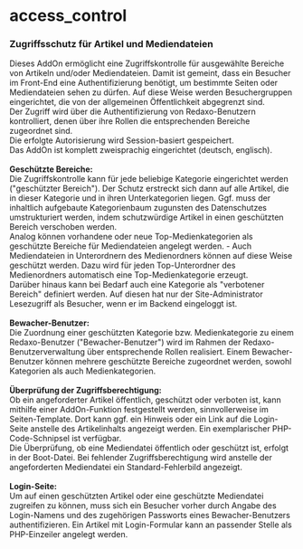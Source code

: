 # access_control
<h3>Zugriffsschutz für Artikel und Mediendateien</h3>

<div>Dieses AddOn ermöglicht eine Zugriffskontrolle für
ausgewählte Bereiche von Artikeln und/oder Mediendateien.
Damit ist gemeint, dass ein Besucher im Front-End eine
Authentifizierung benötigt, um bestimmte Seiten oder
Mediendateien sehen zu dürfen. Auf diese Weise werden
Besuchergruppen eingerichtet, die von der allgemeinen
Öffentlichkeit abgegrenzt sind.</div>
<div>Der Zugriff wird über die Authentifizierung von
Redaxo-Benutzern kontrolliert, denen über ihre Rollen die
entsprechenden Bereiche zugeordnet sind.</div>
<div>Die erfolgte Autorisierung wird Session-basiert
gespeichert.</div>
<div>Das AddOn ist komplett zweisprachig eingerichtet
(deutsch, englisch).</div>

<div><br/><b>Geschützte Bereiche:</b></div>
<div>Die Zugriffskontrolle kann für jede beliebige Kategorie
eingerichtet werden ("geschützter Bereich"). Der Schutz
erstreckt sich dann auf alle Artikel, die in dieser
Kategorie und in ihren Unterkategorien liegen. Ggf. muss
der inhaltlich aufgebaute Kategorienbaum zugunsten des
Datenschutzes umstrukturiert werden, indem schutzwürdige
Artikel in einen geschützten Bereich verschoben werden.</div>
<div>Analog können vorhandene oder neue Top-Medienkategorien
als geschützte Bereiche für Mediendateien angelegt werden. -
Auch Mediendateien in Unterordnern des Medienordners können
auf diese Weise geschützt werden. Dazu wird für jeden
Top-Unterordner des Medienordners automatisch eine
Top-Medienkategorie erzeugt.</div>
<div>Darüber hinaus kann bei Bedarf auch eine Kategorie als
"verbotener Bereich" definiert werden. Auf diesen hat nur der
Site-Administrator Lesezugriff als Besucher, wenn er im Backend
eingeloggt ist.</div>

<div><br/><b>Bewacher-Benutzer:</b></div>
<div>Die Zuordnung einer geschützten Kategorie bzw.
Medienkategorie zu einem Redaxo-Benutzer ("Bewacher-Benutzer")
wird im Rahmen der Redaxo-Benutzerverwaltung über entsprechende
Rollen realisiert. Einem Bewacher-Benutzer können mehrere
geschützte Bereiche zugeordnet werden, sowohl Kategorien als
auch Medienkategorien.</div>

<div><br/><b>Überprüfung der Zugriffsberechtigung:</b></div>
<div>Ob ein angeforderter Artikel öffentlich, geschützt oder
verboten ist, kann mithilfe einer AddOn-Funktion festgestellt
werden, sinnvollerweise im Seiten-Template. Dort kann ggf.
ein Hinweis oder ein Link auf die Login-Seite anstelle des
Artikelinhalts angezeigt werden. Ein exemplarischer
PHP-Code-Schnipsel ist verfügbar.</div>
<div>Die Überprüfung, ob eine Mediendatei öffentlich oder
geschützt ist, erfolgt in der Boot-Datei. Bei fehlender
Zugriffsberechtigung wird anstelle der angeforderten
Mediendatei ein Standard-Fehlerbild angezeigt.</div>

<div><br/><b>Login-Seite:</b></div>
<div>Um auf einen geschützten Artikel oder eine geschützte
Mediendatei zugreifen zu können, muss sich ein Besucher vorher
durch Angabe des Login-Namens und des zugehörigen Passworts
eines Bewacher-Benutzers authentifizieren. Ein Artikel mit
Login-Formular kann an passender Stelle als PHP-Einzeiler
angelegt werden.</div>